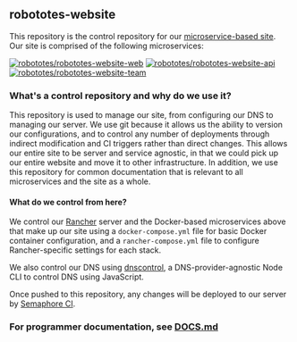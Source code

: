 ## robototes-website

This repository is the control repository for our [microservice-based site](https://www.robototes.com). Our site is comprised of
the following microservices:

[![robototes/robototes-website-web](https://img.shields.io/badge/service-web-green.svg)](https://github.com/robototes/robototes-website-web)
[![robototes/robototes-website-api](https://img.shields.io/badge/service-api-green.svg)](https://github.com/robototes/robototes-website-api)
[![robototes/robototes-website-team](https://img.shields.io/badge/service-team-green.svg)](https://github.com/robototes/robototes-website-team)

### What's a control repository and why do we use it?

This repository is used to manage our site, from configuring our DNS to managing our server. We use git because it allows us the
ability to version our configurations, and to control any number of deployments through indirect modification and CI triggers
rather than direct changes. This allows our entire site to be server and service agnostic, in that we could pick up our entire
website and move it to other infrastructure. In addition, we use this repository for common documentation that is relevant to all
microservices and the site as a whole.

#### What do we control from here?

We control our [Rancher](https://rancher.com) server and the Docker-based microservices above that make up our site using a
`docker-compose.yml` file for basic Docker container configuration, and a `rancher-compose.yml` file to configure Rancher-specific
settings for each stack.

We also control our DNS using [dnscontrol](https://github.com/StackExchange/dnscontrol), a DNS-provider-agnostic Node CLI to
control DNS using JavaScript.

Once pushed to this repository, any changes will be deployed to our server by
[Semaphore CI](https://semaphoreci.com/robototes).

### For programmer documentation, see [DOCS.md](https://github.com/robototes/robototes-website/blob/master/DOCS.md)
